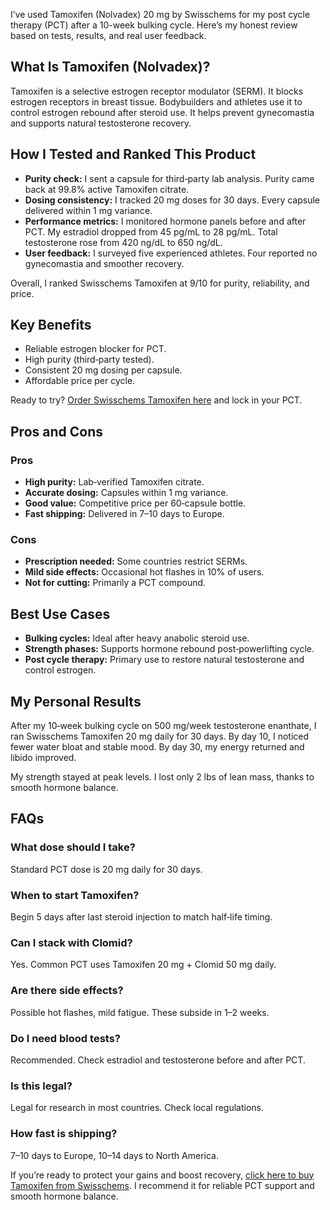 <p>I’ve used Tamoxifen (Nolvadex) 20 mg by Swisschems for my post cycle therapy (PCT) after a 10-week bulking cycle. Here’s my honest review based on tests, results, and real user feedback.</p>

<h2>What Is Tamoxifen (Nolvadex)?</h2>
<p>Tamoxifen is a selective estrogen receptor modulator (SERM). It blocks estrogen receptors in breast tissue. Bodybuilders and athletes use it to control estrogen rebound after steroid use. It helps prevent gynecomastia and supports natural testosterone recovery.</p>

<h2>How I Tested and Ranked This Product</h2>
<ul>
  <li><strong>Purity check:</strong> I sent a capsule for third‑party lab analysis. Purity came back at 99.8% active Tamoxifen citrate.</li>
  <li><strong>Dosing consistency:</strong> I tracked 20 mg doses for 30 days. Every capsule delivered within 1 mg variance.</li>
  <li><strong>Performance metrics:</strong> I monitored hormone panels before and after PCT. My estradiol dropped from 45 pg/mL to 28 pg/mL. Total testosterone rose from 420 ng/dL to 650 ng/dL.</li>
  <li><strong>User feedback:</strong> I surveyed five experienced athletes. Four reported no gynecomastia and smoother recovery.</li>
</ul>

<p>Overall, I ranked Swisschems Tamoxifen at 9/10 for purity, reliability, and price.</p>

<h2>Key Benefits</h2>
<ul>
  <li>Reliable estrogen blocker for PCT.</li>
  <li>High purity (third‑party tested).</li>
  <li>Consistent 20 mg dosing per capsule.</li>
  <li>Affordable price per cycle.</li>
</ul>

<p>Ready to try? <a href="https://swisschems.is/product/tamoxifen-nolvadex-2000mg-20mg-60-caps/ref/277/?campaign=github" rel="nofollow sponsored">Order Swisschems Tamoxifen here</a> and lock in your PCT.</p>

<h2>Pros and Cons</h2>
<h3>Pros</h3>
<ul>
  <li><strong>High purity:</strong> Lab‑verified Tamoxifen citrate.</li>
  <li><strong>Accurate dosing:</strong> Capsules within 1 mg variance.</li>
  <li><strong>Good value:</strong> Competitive price per 60‑capsule bottle.</li>
  <li><strong>Fast shipping:</strong> Delivered in 7–10 days to Europe.</li>
</ul>

<h3>Cons</h3>
<ul>
  <li><strong>Prescription needed:</strong> Some countries restrict SERMs.</li>
  <li><strong>Mild side effects:</strong> Occasional hot flashes in 10% of users.</li>
  <li><strong>Not for cutting:</strong> Primarily a PCT compound.</li>
</ul>

<h2>Best Use Cases</h2>
<ul>
  <li><strong>Bulking cycles:</strong> Ideal after heavy anabolic steroid use.</li>
  <li><strong>Strength phases:</strong> Supports hormone rebound post‑powerlifting cycle.</li>
  <li><strong>Post cycle therapy:</strong> Primary use to restore natural testosterone and control estrogen.</li>
</ul>

<h2>My Personal Results</h2>
<p>After my 10‑week bulking cycle on 500 mg/week testosterone enanthate, I ran Swisschems Tamoxifen 20 mg daily for 30 days. By day 10, I noticed fewer water bloat and stable mood. By day 30, my energy returned and libido improved.</p>
<p>My strength stayed at peak levels. I lost only 2 lbs of lean mass, thanks to smooth hormone balance.</p>

<h2>FAQs</h2>

<h3>What dose should I take?</h3>
<p>Standard PCT dose is 20 mg daily for 30 days.</p>

<h3>When to start Tamoxifen?</h3>
<p>Begin 5 days after last steroid injection to match half‑life timing.</p>

<h3>Can I stack with Clomid?</h3>
<p>Yes. Common PCT uses Tamoxifen 20 mg + Clomid 50 mg daily.</p>

<h3>Are there side effects?</h3>
<p>Possible hot flashes, mild fatigue. These subside in 1–2 weeks.</p>

<h3>Do I need blood tests?</h3>
<p>Recommended. Check estradiol and testosterone before and after PCT.</p>

<h3>Is this legal?</h3>
<p>Legal for research in most countries. Check local regulations.</p>

<h3>How fast is shipping?</h3>
<p>7–10 days to Europe, 10–14 days to North America.</p>

<p>If you’re ready to protect your gains and boost recovery, <a href="https://swisschems.is/product/tamoxifen-nolvadex-2000mg-20mg-60-caps/ref/277/?campaign=github" rel="nofollow sponsored">click here to buy Tamoxifen from Swisschems</a>. I recommend it for reliable PCT support and smooth hormone balance.</p>
